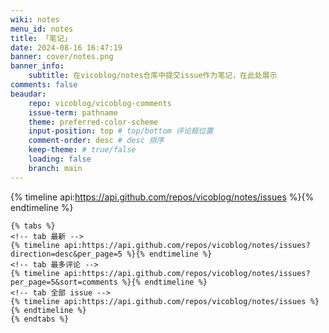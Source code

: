 ```yaml
---
wiki: notes
menu_id: notes
title: 「笔记」
date: 2024-08-16 16:47:19
banner: cover/notes.png
banner_info: 
    subtitle: 在vicoblog/notes仓库中提交issue作为笔记，在此处展示  
comments: false
beaudar:
    repo: vicoblog/vicoblog-comments
    issue-term: pathname
    theme: preferred-color-scheme
    input-position: top # top/bottom 评论框位置
    comment-order: desc # desc 排序
    keep-theme: # true/false
    loading: false
    branch: main
---
```


{% timeline api:https://api.github.com/repos/vicoblog/notes/issues %}{% endtimeline %}

```
{% tabs %}
<!-- tab 最新 -->
{% timeline api:https://api.github.com/repos/vicoblog/notes/issues?direction=desc&per_page=5 %}{% endtimeline %}
<!-- tab 最多评论 -->
{% timeline api:https://api.github.com/repos/vicoblog/notes/issues?per_page=5&sort=comments %}{% endtimeline %}
<!-- tab 全部 issue -->
{% timeline api:https://api.github.com/repos/vicoblog/notes/issues %}{% endtimeline %}
{% endtabs %}
```